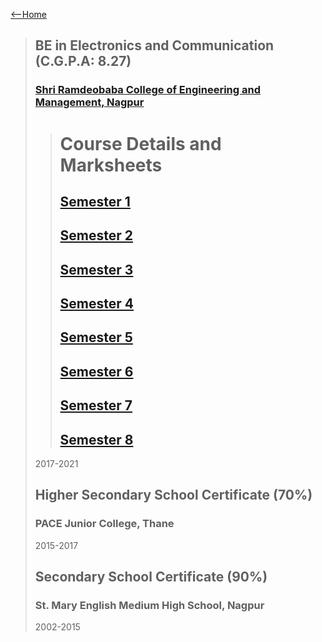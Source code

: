 [<--Home](https://www.adivardhan.tech)

> ##  BE in Electronics and Communication (C.G.P.A: 8.27)
> ### [Shri Ramdeobaba College of Engineering and Management, Nagpur](www.rknec.edu)
>> # Course Details and Marksheets
>> ## [Semester 1](/education/marksheets/Semester1.pdf)
>> ## [Semester 2](/education/marksheets/Semester2.pdf)
>> ## [Semester 3](/education/marksheets/Semester3.pdf)
>> ## [Semester 4](/education/marksheets/Semester4.pdf)
>> ## [Semester 5](/education/marksheets/Semester5.pdf)
>> ## [Semester 6](/education/marksheets/Semester6.pdf)
>> ## [Semester 7](/education/marksheets/Semester7.pdf)
>> ## [Semester 8](/education/marksheets/Semester8.pdf)
> 2017-2021
> ## 	Higher Secondary School Certificate (70%)
> ### PACE Junior College, Thane
> 2015-2017
> ## Secondary School Certificate (90%)
> ### St. Mary English Medium High School, Nagpur
> 2002-2015



